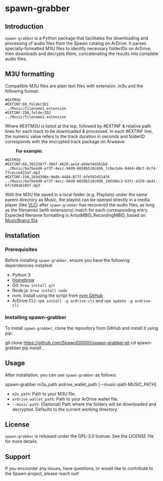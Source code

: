 # spawn-grabber

## Introduction
`spawn-grabber` is a Python package that facilitates the downloading and processing of audio files from the Spawn catalog on ArDrive. It parses specially-formatted M3U files to identify necessary folderIDs on ArDrive, then downloads and decrypts them, concatenating the results into complete audio files.

## M3U formatting
Compatible M3U files are plain text files with extension .m3u and the following format:
```
#EXTM3U
#EXTINF:68,folderID1
../Music/filename1.extension
#EXTINF:150,folderID2
../Music/filename2.extension
```
Where #EXTM3U is listed at the top, followed by #EXTINF & relative path lines for each track to be downloaded & processed.  In each #EXTINF line, the numeric value refers to the track duration in seconds and folderID corresponds with the encrypted track package on Arweave.
  
&nbsp;&nbsp;&nbsp;&nbsp;&nbsp;&nbsp;&nbsp;&nbsp; **For example:**
```
#EXTM3U
#EXTINF:68,3653307f-306f-4628-ae1d-e64efdd361bd
../Music/ba7be4d0-e73f-4ecc-94d9-6658b510c69b_7c0ecbde-84d4-48c7-8cf4-77cecce423af.mp3
#EXTINF:150,264d398e-9e8b-4484-877f-bfe592d51476
../Music/ba7be4d0-e73f-4ecc-94d9-6658b510c69b_19d368c3-63fc-4159-ab41-bfc5d0ab105f.mp3
```
With the M3U file saved in a local folder (e.g. Playlists) under the same parent directory as Music, the playlist can be opened directly in a media player (like [VLC](https://www.videolan.org/vlc/)) after `spawn-grabber` has recovered the audio files, as long as the filenames (with extensions) match for each corresponding entry.  Expected filename formatting is ArtistMBID_RecordingMBID, based on [MusicBrainz IDs](https://musicbrainz.org/doc/MusicBrainz_Identifier).  
  
## Installation

### Prerequisites
Before installing `spawn-grabber`, ensure you have the following dependencies installed:
- Python 3
- [Homebrew](https://brew.sh/)
- Git: `brew install git`
- Node.js: `brew install node`
- nvm: Install using the script from [nvm GitHub](https://github.com/nvm-sh/nvm)
- ArDrive CLI: `npm install -g ardrive-cli` and `npm update -g ardrive-cli`

### Installing spawn-grabber
To install `spawn-grabber`, clone the repository from GitHub and install it using pip:

git clone https://github.com/SpawnID0000/spawn-grabber.git
cd spawn-grabber
pip install .


## Usage
After installation, you can use `spawn-grabber` as follows:

spawn-grabber m3u_path ardrive_wallet_path [--music-path MUSIC_PATH]

- `m3u_path`: Path to your M3U file.
- `ardrive_wallet_path`: Path to your ArDrive wallet file.
- `--music-path`: (Optional) Path where the folders will be downloaded and decrypted. Defaults to the current working directory.

## License
`spawn-grabber` is released under the GPL-3.0 license. See the LICENSE file for more details.


## Support
If you encounter any issues, have questions, or would like to contribute to the Spawn project, please reach out!
